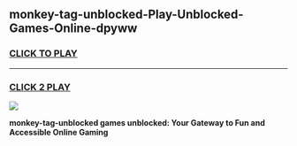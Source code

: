 
## monkey-tag-unblocked-Play-Unblocked-Games-Online-dpyww
<h3>
<a href="https://premium76.site?title=monkey-tag-unblocked&ref=25A">CLICK TO PLAY</a></h3>
<hr>

<h3>
<a href="https://premium76.site?title=monkey-tag-unblocked&ref=25A">CLICK 2 PLAY</a>
  
</h3>

<a href="https://premium76.site?title=monkey-tag-unblocked&ref=25A"><img src="https://clearcache.store/games.png"></a>


**monkey-tag-unblocked games unblocked: Your Gateway to Fun and Accessible Online Gaming**
